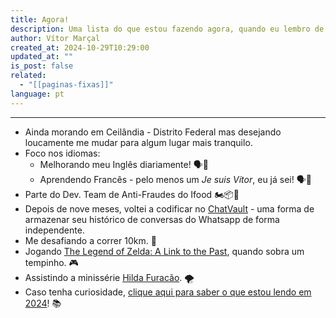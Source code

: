 ```yaml
---
title: Agora!
description: Uma lista do que estou fazendo agora, quando eu lembro de atualizar.
author: Vítor Marçal
created_at: 2024-10-29T10:29:00
updated_at: ""
is_post: false
related:
  - "[[paginas-fixas]]"
language: pt
---
```

---
* Ainda morando em Ceilândia - Distrito Federal mas desejando loucamente me mudar para algum lugar mais tranquilo.
* Foco nos idiomas:
	 * Melhorando meu Inglês diariamente!  🗣️💬
	 * Aprendendo Francês - pelo menos um _Je suis Vítor_, eu já sei! 🗣️💬
 * Parte do Dev. Team de Anti-Fraudes do Ifood 🏍️📦🍛 
 * Depois de  nove meses, voltei a codificar no [ChatVault](https://github.com/vitormarcal/chatvault) - uma forma de armazenar seu histórico de conversas do Whatsapp de forma independente.
 * Me desafiando a correr 10km. 🏃
 * Jogando [The Legend of Zelda: A Link to the Past](https://en.wikipedia.org/wiki/The_Legend_of_Zelda:_A_Link_to_the_Past), quando sobra um tempinho. 🎮
* Assistindo a minissérie [Hilda Furacão](https://pt.wikipedia.org/wiki/Hilda_Furac%C3%A3o_(miniss%C3%A9rie)). 🌪️
 * Caso tenha curiosidade, [clique aqui para saber o que estou lendo em 2024](https://www.marcal.dev/leituras-de-2024/)! 📚